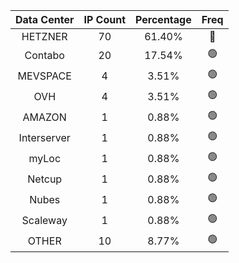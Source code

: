 | Data Center | IP Count | Percentage | Freq |
|:------------:|:--------:|:-----------:|:-----:|
| HETZNER | 70 | 61.40% | 🔴 |
| Contabo | 20 | 17.54% | 🟢 |
| MEVSPACE | 4 | 3.51% | 🟢 |
| OVH | 4 | 3.51% | 🟢 |
| AMAZON | 1 | 0.88% | 🟢 |
| Interserver | 1 | 0.88% | 🟢 |
| myLoc | 1 | 0.88% | 🟢 |
| Netcup | 1 | 0.88% | 🟢 |
| Nubes | 1 | 0.88% | 🟢 |
| Scaleway | 1 | 0.88% | 🟢 |
| OTHER | 10 | 8.77% | 🟢 |